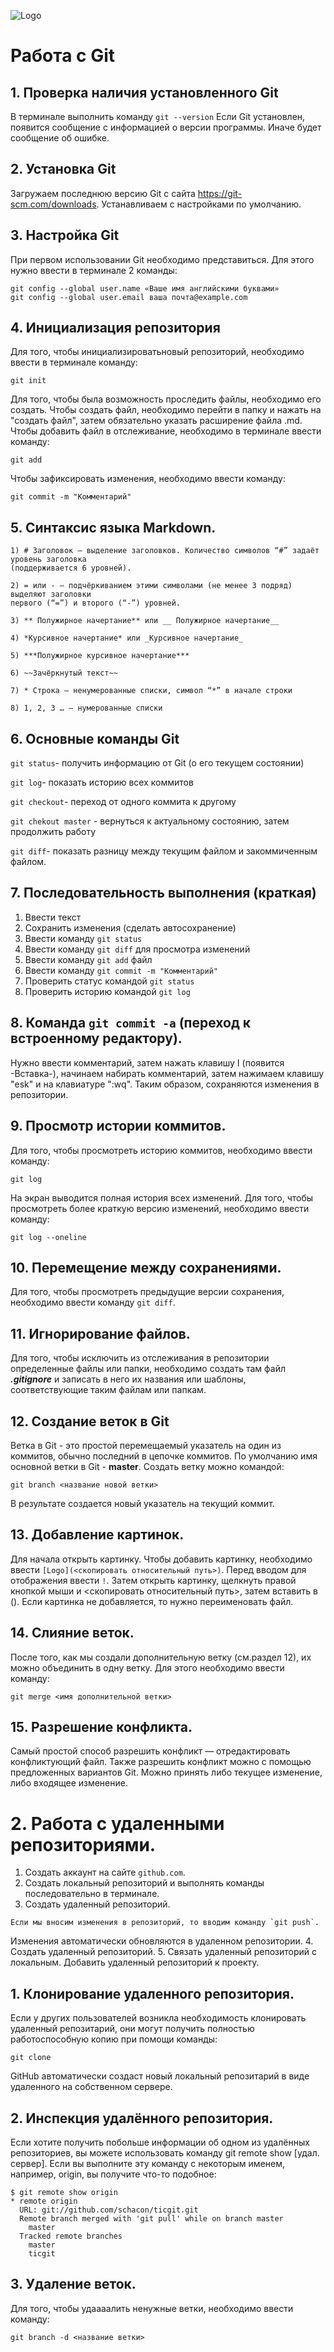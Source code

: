 ![Logo](1.png)

# Работа с Git

## 1. Проверка наличия установленного Git

В терминале выполнить команду `git --version`
Если Git установлен, появится сообщение с информацией о версии программы. Иначе будет сообщение об ошибке.

## 2. Установка Git
Загружаем последнюю версию Git с сайта https://git-scm.com/downloads.
Устанавливаем с настройками по умолчанию.

## 3. Настройка Git
При первом использовании Git необходимо представиться. Для этого нужно ввести в терминале 2 команды: 
```
git config --global user.name «Ваше имя английскими буквами»
git config --global user.email ваша почта@example.com
```

## 4. Инициализация репозитория
Для того, чтобы инициализироватьновый репозиторий, необходимо ввести в терминале команду:
```
git init
```
Для того, чтобы была возможность проследить файлы, необходимо его создать. Чтобы создать файл, необходимо перейти в папку и нажать на "создать файл", затем обязательно указать расширение файла .md. Чтобы добавить файл в отслеживание, необходимо в терминале ввести команду:
```
git add
```
Чтобы зафиксировать изменения, необходимо ввести команду:
```
git commit -m "Комментарий"
```
## 5. Синтаксис языка Markdown.
```
1) # Заголовок – выделение заголовков. Количество символов “#” задаёт уровень заголовка
(поддерживается 6 уровней).
```
```
2) = или - – подчёркиванием этими символами (не менее 3 подряд) выделяют заголовки
первого (“=”) и второго (“-”) уровней.
```
```
3) ** Полужирное начертание** или __ Полужирное начертание__
```
```
4) *Курсивное начертание* или _Курсивное начертание_
```
```
5) ***Полужирное курсивное начертание***
```
```
6) ~~Зачёркнутый текст~~
```
```
7) * Строка – ненумерованные списки, символ “*” в начале строки
```
```
8) 1, 2, 3 … – нумерованные списки
```
## 6. Основные команды Git

`git status`- получить информацию от Git (о его текущем состоянии)

`git log`- показать историю всех коммитов

`git checkout`- переход от одного коммита к другому

`git chekout master` - вернуться к актуальному состоянию, затем продолжить работу

`git diff`- показать разницу между текущим файлом и закоммиченным файлом.

## 7. Последовательность выполнения (краткая)
1. Ввести текст
2. Сохранить изменения (сделать автосохранение)
3. Ввести команду `git status`
4. Ввести команду `git diff` для просмотра изменений
5. Ввести команду `git add` файл
6. Ввести команду `git commit -m "Комментарий"`
7. Проверить статус командой `git status`
8. Проверить историю командой `git log`
## 8. Команда `git commit -a` (переход к встроенному редактору).
Нужно ввести комментарий, затем нажать клавишу I (появится -Вставка-), начинаем набирать комментарий, затем нажимаем клавишу "esk" и на клавиатуре ":wq". Таким образом, сохраняются изменения в репозитории.
## 9. Просмотр истории коммитов.
Для того, чтобы просмотреть историю коммитов, необходимо ввести команду: 
```
git log
```
На экран выводится полная история всех изменений. Для того, чтобы просмотреть более краткую версию изменений, необходимо ввести команду:
```
git log --oneline
```
## 10. Перемещение между сохранениями.
Для того, чтобы просмотреть предыдущие версии сохранения, необходимо ввести команду `git diff`. 
## 11. Игнорирование файлов.
Для того, чтобы исключить из отслеживания в репозитории определенные файлы или папки, необходимо создать там файл ***.gitignore*** и записать в него их названия или шаблоны, соответствующие таким файлам или папкам.
## 12. Создание веток в Git
Ветка в Git - это простой перемещаемый указатель на один из коммитов, обычно последний в цепочке коммитов.
По умолчанию имя основной ветки в Git - **master**.
Создать ветку можно командой:
```
git branch <название новой ветки>
```
В результате создается новый указатель на текущий коммит.

## 13. Добавление картинок.
Для начала открыть картинку. Чтобы добавить картинку, необходимо ввести `[Logo](<скопировать относительный путь>)`. 
Перед вводом для отображения ввести `!`.
Затем открыть картинку, щелкнуть правой кнопкой мыши и <скопировать относительный путь>, затем вставить в (). Если картинка не добавляется, то нужно переименовать файл.
## 14. Слияние веток.
После того, как мы создали дополнительную ветку (см.раздел 12), их можно объединить в одну ветку. Для этого необходимо ввести команду:
```
git merge <имя дополнительной ветки>
```
## 15. Разрешение конфликта.
Самый простой способ разрешить конфликт — отредактировать конфликтующий файл.
Также разрешить конфликт можно с помощью предложенных вариантов Git. Можно принять либо текущее изменение, либо входящее изменение.
# 2. Работа с удаленными репозиториями.
1. Создать аккаунт на сайте `github.com`.
2. Создать локальный репозиторий и выполнять команды последовательно в терминале. 
3. Создать удаленный репозиторий.
```
Если мы вносим изменения в репозиторий, то вводим команду `git push`. 
```
Изменения автоматически обновляются в удаленном репозитории. 
4. Создать удаленный репозиторий.
5. Связать удаленный репозиторий с локальным. Добавить удаленный репозиторий к проекту.
## 1. Клонирование удаленного репозитория.
Если у других пользователей возникла необходимость клонировать удаленный репозитарий, они могут получить полностью работоспособную копию при помощи команды:
```
git clone
```
GitHub автоматически создаст новый локальный репозитарий в виде удаленного на собственном сервере.
## 2. Инспекция удалённого репозитория.
Если хотите получить побольше информации об одном из удалённых репозиториев, вы можете использовать команду git remote show [удал. сервер]. Если вы выполните эту команду с некоторым именем, например, origin, вы получите что-то подобное:
```
$ git remote show origin
* remote origin
  URL: git://github.com/schacon/ticgit.git
  Remote branch merged with 'git pull' while on branch master
    master
  Tracked remote branches
    master
    ticgit
```
## 3.  Удаление веток.
Для того, чтобы удаааалить ненужные ветки, необходимо ввести команду:
```
git branch -d <название ветки>
```

